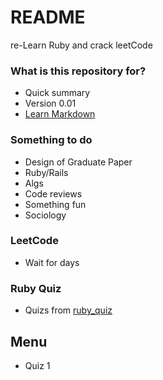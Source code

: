 # README #

re-Learn Ruby and crack leetCode
### What is this repository for? ###

* Quick summary
* Version 0.01
* [Learn Markdown](https://bitbucket.org/tutorials/markdowndemo)

### Something to do ###

* Design of Graduate Paper
* Ruby/Rails
* Algs
* Code reviews
* Something fun
* Sociology

### LeetCode ###

* Wait for days

### Ruby Quiz ###
* Quizs from [ruby_quiz](http://rubyquiz.com/)
## Menu ##
* Quiz 1
